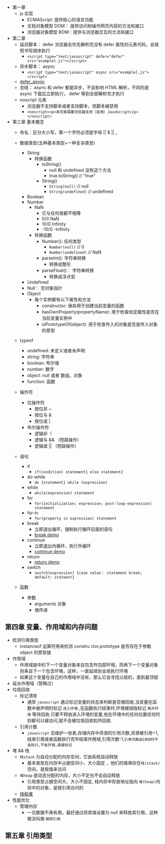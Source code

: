 - 第一章
    - js 实现
        - ECMAScript: 提供核心的语言功能
        - 文档对象模型 DOM： 提供访问和操作网页内容的方法和接口
        - 浏览器对象模型 BOM：提供与浏览器交互的方法和接口
- 第二章
    - 延迟脚本：  defer 浏览器会优先解析完没有 defer 属性的元素代码，会按照书写顺序执行
        - `<script type="text/javascript" defer="defer" src="examplel.js"></script>`
    - 异步脚本： async 
        - `<script type="text/javascript" async src="examplel.js"></script>`
    - [defer_async](./img/defer_async.png)
    - 总结： async 和 defer 都是异步，不会影响 HTML 解析，不同的是 async 下载后立即执行， defer 等到全部解析完才执行
    - noscript 元素
        - 浏览器不支持脚本或者支持脚本，但脚本被禁用
        - `<noscript><p>本页面需要浏览器支持（启用）JavaScript</p></noscript>`
- 第三章 基本概念
    - 命名：区分大小写，第一个字符必须是字母 || $ || _
    - 数据类型(五种基本类型+一种复杂类型)
        - String
            - 转换函数
                - toString()
                    - null 和 undefined 没有这个方法
                    - true.toString() // "true"
                - String()
                    - `String(null)` // null
                    - `String(undefined)` // undefined
        - Boolean
        - Number
            - NaN
                - 它与任何值都不相等
                - 0/0 NaN
                - 10/0 Infinity
                - -10/0 -Infinity
            - 转换函数
                - Number(): 任何类型
                    - `Number(null)` // 0
                    - `Number(undefined)` // NaN
                - parseInt(): 字符串转换
                    - 转换成整形
                - parseFloat()： 字符串转换
                    - 转换成浮点型
        - Undefined
        - Null： 空对象指针
        - Object
            - 每个实例都有以下属性和方法
                - constructor: 保存用于创建当前变量的函数
                - hasOwnProperty(propertyName): 用于检查给定属性是否在当前变量实例中
                - isPrototypeOf(object): 用于检查传入的对象是否是传入对象的原型
    - typeof
        - undefined: 未定义或者未声明
        - string: 字符串
        - boolean: 布尔值
        - number: 数字
        - object: null 或者 数组，对象
        - function: 函数
    - 操作符
        - 位操作符
            - 按位非 ~
            - 按位与 &
            - 按位或 |
        - 布尔操作符
            - 逻辑非 ！
            - 逻辑与 && （短路操作）
            - 逻辑或 || （短路操作）
    - 语句
        - if
            - `if(condition) statement1 else statement2`
        - do-while
            - `do {statement} while (expression)`
        - while
            - `while(expression) statement`
        - for
            - `for(initialization; expression; post-loop-expression) statement`
        - for-in
            - `for(property in expression) statement`
        - break
            - 立即退出循环，强制执行循环后面的语句
            - [break demo](../normal-DEMO/break&&continue.html)
        - continue
            - 立即退出内循环，执行外循环
            - [continue demo](../normal-DEMO/break&&continue.html)
        - return 
            - [return demo](../normal-DEMO/return.html)
        - switch
            - `switch(expression) {case value： statement break; default: stateent}`

    - 函数
        - 参数
            - arguments 对象
            - 值传递

## 第四章 变量、作用域和内存问题
- 检测引用类型
    - instanceof 运算符用来检测 constru ctor.prototype 是否存在于参数 object 的原型链
- 作用域
    - 作用域链中的下一个变量对象来自包含外包部环境，而再下一个变量对象则来自下一个包含环境，这样，一直延续到全局执行环境
    - 如果这个变量在自己的作用域中没有，那么它会寻找父级的，直到最顶层
- 延长作用域（暂略过）
- 垃圾回收
    - 标记清除
        - 通常 `javascript` 通过标记变量的状态来判断是否被回收,当变量在函数中被声明时标记 `进入环境` ,在函数执行结束时,环境被销毁标记 `离开环境` 等待回收.只要不释放进入环境的变量,他在环境中的任何位置任何时刻都可以被访问,就不会被垃圾回收机所回收.
    - 引用计数
        - `javascript` 去维护一张表,存储内存中资源的引用次数,资源被引用+1,结束引用或者函数执行完毕结束作用域,引用次数-1,`引用次数由1到0时不会执行,节省开销,直接标记`
- 堆 && 栈
    - `栈stack` 为自动分配的内存空间，它由系统自动释放
        - 基本类型在内存中占据空间小、大小固定 ，他们的值保存在`栈(stack)`空间，是按值来访问
    - `堆heap` 是动态分配的内存，大小不定也不会自动释放
        - 引用类型占据空间大、大小不固定, 栈内存中存放地址指向 `堆(heap)`内存中的对象，是按引用访问的
    - [栈和堆](./img/stack_heap.png)
- 性能优化
    - 管理内存`
        - 一旦数据不再有用，最好通过将其值设置为 null 来释放其引用，这种做法叫做 `解除引用`

## 第五章 引用类型



